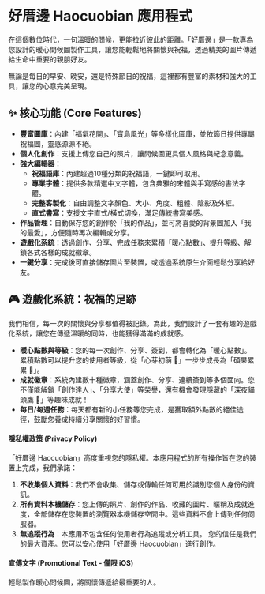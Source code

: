 # 好厝邊 Haocuobian 應用程式

在這個數位時代，一句溫暖的問候，更能拉近彼此的距離。「好厝邊」是一款專為您設計的暖心問候圖製作工具，讓您能輕鬆地將關懷與祝福，透過精美的圖片傳遞給生命中重要的親朋好友。

無論是每日的早安、晚安，還是特殊節日的祝福，這裡都有豐富的素材和強大的工具，讓您的心意完美呈現。

## ✨ 核心功能 (Core Features)

*   **豐富圖庫**：內建「福氣花開」、「寶島風光」等多樣化圖庫，並依節日提供專屬祝福圖，靈感源源不絕。
*   **個人化創作**：支援上傳您自己的照片，讓問候圖更具個人風格與紀念意義。
*   **強大編輯器**：
    *   **祝福語庫**：內建超過10種分類的祝福語，一鍵即可取用。
    *   **專業字體**：提供多款精選中文字體，包含典雅的宋體與手寫感的書法字體。
    *   **完整客製化**：自由調整文字顏色、大小、角度、粗體、陰影及外框。
    *   **直式書寫**：支援文字直式/橫式切換，滿足傳統書寫美感。
*   **作品管理**：自動保存您的創作於「我的作品」，並可將喜愛的背景圖加入「我的最愛」，方便隨時再次編輯或分享。
*   **遊戲化系統**：透過創作、分享、完成任務來累積「暖心點數」、提升等級、解鎖各式各樣的成就徽章。
*   **一鍵分享**：完成後可直接儲存圖片至裝置，或透過系統原生介面輕鬆分享給好友。

## 🎮 遊戲化系統：祝福的足跡

我們相信，每一次的關懷與分享都值得被記錄。為此，我們設計了一套有趣的遊戲化系統，讓您在傳遞溫暖的同時，也能獲得滿滿的成就感。

*   **暖心點數與等級**：您的每一次創作、分享、簽到，都會轉化為「暖心點數」。累積點數可以提升您的使用者等級，從「心芽初萌 🌱」一步步成長為「碩果累累 🍎」。
*   **成就徽章**：系統內建數十種徽章，涵蓋創作、分享、連續簽到等多個面向。您不僅能解鎖「創作達人」、「分享大使」等榮譽，還有機會發現隱藏的「深夜貓頭鷹 🦉」等趣味成就！
*   **每日/每週任務**：每天都有新的小任務等您完成，是獲取額外點數的絕佳途徑，鼓勵您養成持續分享關懷的好習慣。

#### **隱私權政策 (Privacy Policy)**

「好厝邊 Haocuobian」高度重視您的隱私權。本應用程式的所有操作皆在您的裝置上完成，我們承諾：
1.  **不收集個人資料**：我們不會收集、儲存或傳輸任何可用於識別您個人身份的資訊。
2.  **所有資料本機儲存**：您上傳的照片、創作的作品、收藏的圖片、暱稱及成就進度，全部儲存在您裝置的瀏覽器本機儲存空間中。這些資料不會上傳到任何伺服器。
3.  **無追蹤行為**：本應用不包含任何使用者行為追蹤或分析工具。
您的信任是我們的最大資產。您可以安心使用「好厝邊 Haocuobian」進行創作。

#### **宣傳文字 (Promotional Text - 僅限 iOS)**
輕鬆製作暖心問候圖，將關懷傳遞給最重要的人。

